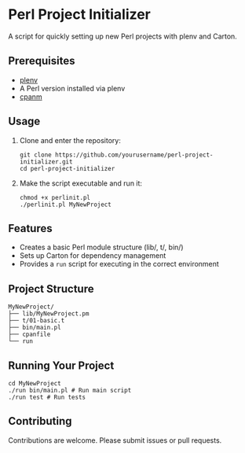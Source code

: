 # Perl Project Initializer

A script for quickly setting up new Perl projects with plenv and Carton.

## Prerequisites

- [plenv](https://github.com/tokuhirom/plenv)
- A Perl version installed via plenv
- [cpanm](https://metacpan.org/pod/App::cpanminus)

## Usage

1. Clone and enter the repository:
   ```
   git clone https://github.com/yourusername/perl-project-initializer.git
   cd perl-project-initializer
   ```

2. Make the script executable and run it:
   ```
   chmod +x perlinit.pl
   ./perlinit.pl MyNewProject
   ```

## Features

- Creates a basic Perl module structure (lib/, t/, bin/)
- Sets up Carton for dependency management
- Provides a `run` script for executing in the correct environment

## Project Structure
```
MyNewProject/
├── lib/MyNewProject.pm
├── t/01-basic.t
├── bin/main.pl
├── cpanfile
└── run
```

## Running Your Project
```
cd MyNewProject
./run bin/main.pl # Run main script
./run test # Run tests
```
## Contributing

Contributions are welcome. Please submit issues or pull requests.


